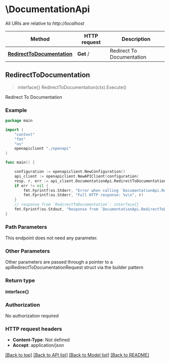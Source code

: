 # \DocumentationApi

All URIs are relative to *http://localhost*

Method | HTTP request | Description
------------- | ------------- | -------------
[**RedirectToDocumentation**](DocumentationApi.md#RedirectToDocumentation) | **Get** / | Redirect To Documentation



## RedirectToDocumentation

> interface{} RedirectToDocumentation(ctx).Execute()

Redirect To Documentation



### Example

```go
package main

import (
    "context"
    "fmt"
    "os"
    openapiclient "./openapi"
)

func main() {

    configuration := openapiclient.NewConfiguration()
    api_client := openapiclient.NewAPIClient(configuration)
    resp, r, err := api_client.DocumentationApi.RedirectToDocumentation(context.Background()).Execute()
    if err != nil {
        fmt.Fprintf(os.Stderr, "Error when calling `DocumentationApi.RedirectToDocumentation``: %v\n", err)
        fmt.Fprintf(os.Stderr, "Full HTTP response: %v\n", r)
    }
    // response from `RedirectToDocumentation`: interface{}
    fmt.Fprintf(os.Stdout, "Response from `DocumentationApi.RedirectToDocumentation`: %v\n", resp)
}
```

### Path Parameters

This endpoint does not need any parameter.

### Other Parameters

Other parameters are passed through a pointer to a apiRedirectToDocumentationRequest struct via the builder pattern


### Return type

**interface{}**

### Authorization

No authorization required

### HTTP request headers

- **Content-Type**: Not defined
- **Accept**: application/json

[[Back to top]](#) [[Back to API list]](../README.md#documentation-for-api-endpoints)
[[Back to Model list]](../README.md#documentation-for-models)
[[Back to README]](../README.md)

